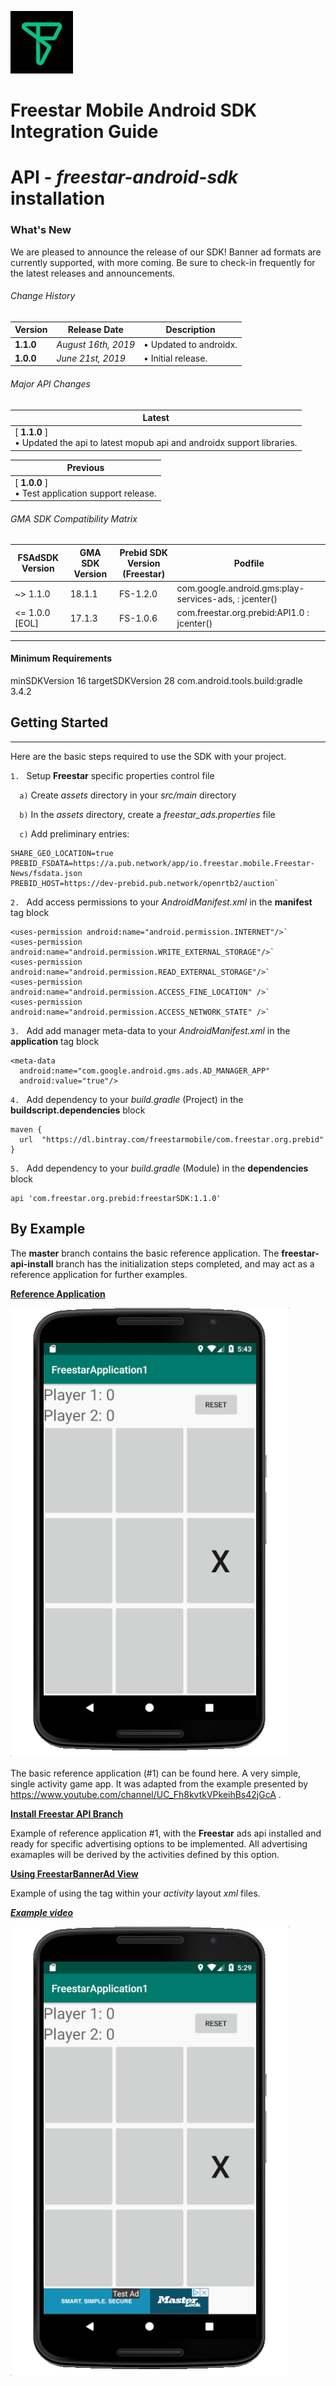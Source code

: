 ![Freestar](https://github.com/freestarcapital/Freestar-Mobile-Android-SDK/raw/master/images/freestar.jpg)
# Freestar Mobile Android SDK Integration Guide
# API - _freestar-android-sdk_ installation

### What's New
We are pleased to announce the release of our SDK! Banner ad formats are currently supported, with more coming.  Be sure to check-in frequently for the latest releases and announcements.

###### Change History
| Version | Release Date | Description |
| ---- | ------- | ----------- |
| __1.1.0__ | _August 16th, 2019_ |  • Updated to androidx. |
| __1.0.0__ | _June 21st, 2019_ |  • Initial release. |

###### Major API Changes
| Latest |
| ---- |
| [ __1.1.0__ ] <br>• Updated the api to latest mopub api and androidx support libraries.<br>|

| Previous |
| ---- |
| [ __1.0.0__ ]<br>• Test application support release. |

###### GMA SDK Compatibility Matrix

| FSAdSDK Version | GMA SDK Version | Prebid SDK Version<br>(Freestar) | Podfile |
| ---- | ----- | ----- | ------------ |
| ~> 1.1.0 | 18.1.1 | FS-1.2.0 | com.google.android.gms:play-services-ads, : jcenter() |
| <= 1.0.0 [EOL]| 17.1.3 | FS-1.0.6 | com.freestar.org.prebid:API1.0 : jcenter() |

---
#### Minimum Requirements
minSDKVersion 16
targetSDKVersion 28
com.android.tools.build:gradle 3.4.2

## Getting Started
---

Here are the basic steps required to use the SDK with your project.

`1. ` Setup **Freestar** specific properties control file

`  a)` Create _assets_ directory in your _src/main_ directory

`  b)` In the _assets_ directory, create a _freestar_ads.properties_ file

`  c)` Add preliminary entries:

```
SHARE_GEO_LOCATION=true
PREBID_FSDATA=https://a.pub.network/app/io.freestar.mobile.Freestar-News/fsdata.json
PREBID_HOST=https://dev-prebid.pub.network/openrtb2/auction`
```

`2. ` Add access permissions to your _AndroidManifest.xml_ in the **manifest** tag block

```
<uses-permission android:name="android.permission.INTERNET"/>`
<uses-permission android:name="android.permission.WRITE_EXTERNAL_STORAGE"/>`
<uses-permission android:name="android.permission.READ_EXTERNAL_STORAGE"/>`
<uses-permission android:name="android.permission.ACCESS_FINE_LOCATION" />`
<uses-permission android:name="android.permission.ACCESS_NETWORK_STATE" />`
```

`3. ` Add add manager meta-data to your _AndroidManifest.xml_ in the **application** tag block

```
<meta-data
  android:name="com.google.android.gms.ads.AD_MANAGER_APP"
  android:value="true"/>
  ```

`4. ` Add dependency to your _build.gradle_ (Project) in the **buildscript.dependencies** block

```
maven {
  url  "https://dl.bintray.com/freestarmobile/com.freestar.org.prebid"
}
```

`5. ` Add dependency to your _build.gradle_ (Module) in the **dependencies** block

```
api 'com.freestar.org.prebid:freestarSDK:1.1.0'
```

## By Example

The **master** branch contains the basic reference application.  The **freestar-api-install** branch has the initialization steps completed, and may act as a reference application for further examples.

[**Reference Application**](https://freestarcapital/Freestar-Mobile-Android-SDK/new/master)

![**Basic Reference Application #1**](https://github.com/freestarcapital/Freestar-Mobile-Android-SDK/raw/master/images/app-FSA-1-0.png)

The basic reference application (#1) can be found here.  A very simple, single activity game app.  It was adapted from the example presented by https://www.youtube.com/channel/UC_Fh8kvtkVPkeihBs42jGcA .

[**Install Freestar API Branch**](https://freestarcapital/Freestar-Mobile-Android-SDK/new/freestar-api-install)

Example of reference application #1, with the **Freestar** ads api installed and ready for specific advertising options to be implemented.  All advertising examaples will be derived by the activities defined by this option.

[**Using FreestarBannerAd View**](https://freestarcapital/Freestar-Mobile-Android-SDK/new/freestar-banner-ad)

Example of using the <FreestarBannerAd> tag within your _activity_ layout _xml_ files.

[_**Example video**_](https://youtu.be/-k5FHg4YXy4)

![**Basic Reference Application #1**](https://github.com/freestarcapital/Freestar-Mobile-Android-SDK/raw/master/images/app-FSA-1-1.png)
